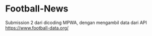 # Football-News
Submission 2 dari dicoding MPWA, dengan mengambil data dari API https://www.football-data.org/
